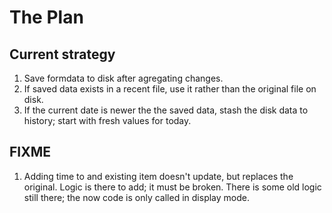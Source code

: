 # The Plan

## Current strategy

1. Save formdata to disk after agregating changes.
2. If saved data exists in a recent file, use it rather than the original
   file on disk.
3. If the current date is newer the the saved data,
   stash the disk data to history; start with fresh values
   for today.
   
## FIXME
1. Adding time to and existing item doesn't update, but replaces the 
original. Logic is there to add; it must be broken. There is some 
old logic still there; the now code is only called in display mode.
